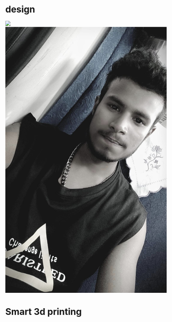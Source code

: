 # design
![](https://gitlab.com/picbed/bed/uploads/75985eac80cb11269120d0283ce6a8a5/logo.png)
![](img1/365159435_2609371212563090_3227276720113144688_n.jpg)
# Smart 3d printing